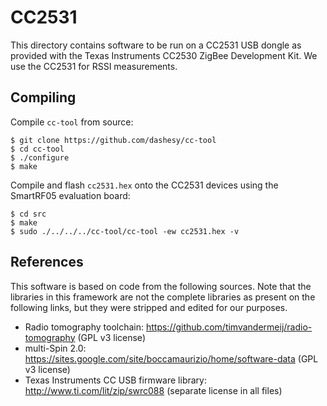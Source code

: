 # CC2531

This directory contains software to be run on a CC2531 USB dongle as provided
with the Texas Instruments CC2530 ZigBee Development Kit. We use the CC2531
for RSSI measurements.

## Compiling

Compile `cc-tool` from source:

    $ git clone https://github.com/dashesy/cc-tool
    $ cd cc-tool
    $ ./configure
    $ make

Compile and flash `cc2531.hex` onto the CC2531 devices using the SmartRF05
evaluation board:

    $ cd src
    $ make
    $ sudo ./../../../cc-tool/cc-tool -ew cc2531.hex -v

## References

This software is based on code from the following sources. Note that the libraries
in this framework are not the complete libraries as present on the following links,
but they were stripped and edited for our purposes.

- Radio tomography toolchain: https://github.com/timvandermeij/radio-tomography
  (GPL v3 license)
- multi-Spin 2.0: https://sites.google.com/site/boccamaurizio/home/software-data
  (GPL v3 license)
- Texas Instruments CC USB firmware library: http://www.ti.com/lit/zip/swrc088
  (separate license in all files)
